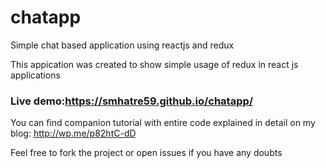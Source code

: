 # chatapp
Simple chat based application using reactjs and redux

This appication was created to show simple usage of redux in react js applications

### Live demo:https://smhatre59.github.io/chatapp/

You can find companion tutorial with entire code explained in detail on my blog: 
http://wp.me/p82htC-dD

Feel free to fork the project or open issues if you have any doubts

